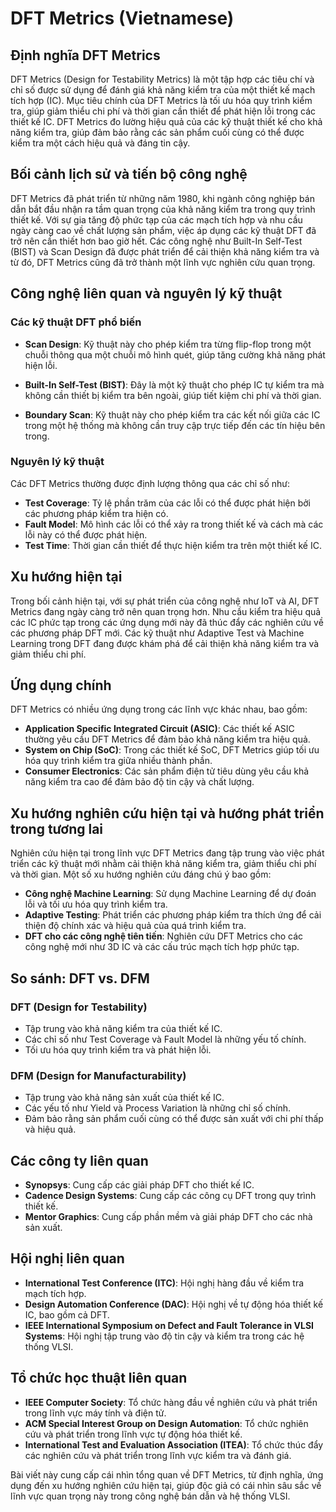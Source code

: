 # DFT Metrics (Vietnamese)

## Định nghĩa DFT Metrics

DFT Metrics (Design for Testability Metrics) là một tập hợp các tiêu chí và chỉ số được sử dụng để đánh giá khả năng kiểm tra của một thiết kế mạch tích hợp (IC). Mục tiêu chính của DFT Metrics là tối ưu hóa quy trình kiểm tra, giúp giảm thiểu chi phí và thời gian cần thiết để phát hiện lỗi trong các thiết kế IC. DFT Metrics đo lường hiệu quả của các kỹ thuật thiết kế cho khả năng kiểm tra, giúp đảm bảo rằng các sản phẩm cuối cùng có thể được kiểm tra một cách hiệu quả và đáng tin cậy.

## Bối cảnh lịch sử và tiến bộ công nghệ

DFT Metrics đã phát triển từ những năm 1980, khi ngành công nghiệp bán dẫn bắt đầu nhận ra tầm quan trọng của khả năng kiểm tra trong quy trình thiết kế. Với sự gia tăng độ phức tạp của các mạch tích hợp và nhu cầu ngày càng cao về chất lượng sản phẩm, việc áp dụng các kỹ thuật DFT đã trở nên cần thiết hơn bao giờ hết. Các công nghệ như Built-In Self-Test (BIST) và Scan Design đã được phát triển để cải thiện khả năng kiểm tra và từ đó, DFT Metrics cũng đã trở thành một lĩnh vực nghiên cứu quan trọng.

## Công nghệ liên quan và nguyên lý kỹ thuật

### Các kỹ thuật DFT phổ biến

- **Scan Design**: Kỹ thuật này cho phép kiểm tra từng flip-flop trong một chuỗi thông qua một chuỗi mô hình quét, giúp tăng cường khả năng phát hiện lỗi.
  
- **Built-In Self-Test (BIST)**: Đây là một kỹ thuật cho phép IC tự kiểm tra mà không cần thiết bị kiểm tra bên ngoài, giúp tiết kiệm chi phí và thời gian.

- **Boundary Scan**: Kỹ thuật này cho phép kiểm tra các kết nối giữa các IC trong một hệ thống mà không cần truy cập trực tiếp đến các tín hiệu bên trong.

### Nguyên lý kỹ thuật

Các DFT Metrics thường được định lượng thông qua các chỉ số như:
- **Test Coverage**: Tỷ lệ phần trăm của các lỗi có thể được phát hiện bởi các phương pháp kiểm tra hiện có.
- **Fault Model**: Mô hình các lỗi có thể xảy ra trong thiết kế và cách mà các lỗi này có thể được phát hiện.
- **Test Time**: Thời gian cần thiết để thực hiện kiểm tra trên một thiết kế IC.

## Xu hướng hiện tại

Trong bối cảnh hiện tại, với sự phát triển của công nghệ như IoT và AI, DFT Metrics đang ngày càng trở nên quan trọng hơn. Nhu cầu kiểm tra hiệu quả các IC phức tạp trong các ứng dụng mới này đã thúc đẩy các nghiên cứu về các phương pháp DFT mới. Các kỹ thuật như Adaptive Test và Machine Learning trong DFT đang được khám phá để cải thiện khả năng kiểm tra và giảm thiểu chi phí.

## Ứng dụng chính

DFT Metrics có nhiều ứng dụng trong các lĩnh vực khác nhau, bao gồm:
- **Application Specific Integrated Circuit (ASIC)**: Các thiết kế ASIC thường yêu cầu DFT Metrics để đảm bảo khả năng kiểm tra hiệu quả.
- **System on Chip (SoC)**: Trong các thiết kế SoC, DFT Metrics giúp tối ưu hóa quy trình kiểm tra giữa nhiều thành phần.
- **Consumer Electronics**: Các sản phẩm điện tử tiêu dùng yêu cầu khả năng kiểm tra cao để đảm bảo độ tin cậy và chất lượng.

## Xu hướng nghiên cứu hiện tại và hướng phát triển trong tương lai

Nghiên cứu hiện tại trong lĩnh vực DFT Metrics đang tập trung vào việc phát triển các kỹ thuật mới nhằm cải thiện khả năng kiểm tra, giảm thiểu chi phí và thời gian. Một số xu hướng nghiên cứu đáng chú ý bao gồm:

- **Công nghệ Machine Learning**: Sử dụng Machine Learning để dự đoán lỗi và tối ưu hóa quy trình kiểm tra.
- **Adaptive Testing**: Phát triển các phương pháp kiểm tra thích ứng để cải thiện độ chính xác và hiệu quả của quá trình kiểm tra.
- **DFT cho các công nghệ tiên tiến**: Nghiên cứu DFT Metrics cho các công nghệ mới như 3D IC và các cấu trúc mạch tích hợp phức tạp.

## So sánh: DFT vs. DFM

### DFT (Design for Testability)

- Tập trung vào khả năng kiểm tra của thiết kế IC.
- Các chỉ số như Test Coverage và Fault Model là những yếu tố chính.
- Tối ưu hóa quy trình kiểm tra và phát hiện lỗi.

### DFM (Design for Manufacturability)

- Tập trung vào khả năng sản xuất của thiết kế IC.
- Các yếu tố như Yield và Process Variation là những chỉ số chính.
- Đảm bảo rằng sản phẩm cuối cùng có thể được sản xuất với chi phí thấp và hiệu quả.

## Các công ty liên quan

- **Synopsys**: Cung cấp các giải pháp DFT cho thiết kế IC.
- **Cadence Design Systems**: Cung cấp các công cụ DFT trong quy trình thiết kế.
- **Mentor Graphics**: Cung cấp phần mềm và giải pháp DFT cho các nhà sản xuất.

## Hội nghị liên quan

- **International Test Conference (ITC)**: Hội nghị hàng đầu về kiểm tra mạch tích hợp.
- **Design Automation Conference (DAC)**: Hội nghị về tự động hóa thiết kế IC, bao gồm cả DFT.
- **IEEE International Symposium on Defect and Fault Tolerance in VLSI Systems**: Hội nghị tập trung vào độ tin cậy và kiểm tra trong các hệ thống VLSI.

## Tổ chức học thuật liên quan

- **IEEE Computer Society**: Tổ chức hàng đầu về nghiên cứu và phát triển trong lĩnh vực máy tính và điện tử.
- **ACM Special Interest Group on Design Automation**: Tổ chức nghiên cứu và phát triển trong lĩnh vực tự động hóa thiết kế.
- **International Test and Evaluation Association (ITEA)**: Tổ chức thúc đẩy các nghiên cứu và phát triển trong lĩnh vực kiểm tra và đánh giá.

Bài viết này cung cấp cái nhìn tổng quan về DFT Metrics, từ định nghĩa, ứng dụng đến xu hướng nghiên cứu hiện tại, giúp độc giả có cái nhìn sâu sắc về lĩnh vực quan trọng này trong công nghệ bán dẫn và hệ thống VLSI.